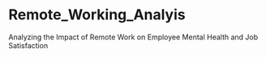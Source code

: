 # Remote_Working_Analyis
Analyzing the Impact of Remote Work  on Employee Mental Health and Job Satisfaction 
